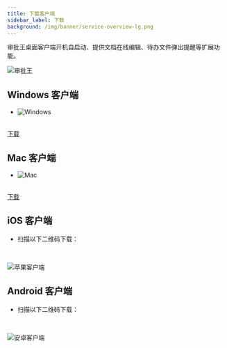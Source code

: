 ```yaml
---
title: 下载客户端
sidebar_label: 下载
background: /img/banner/service-overview-lg.png
---
```


审批王桌面客户端开机自启动、提供文档在线编辑、待办文件弹出提醒等扩展功能。

![审批王](/assets/products/workflow.png)

<div className="slds-grid slds-wrap">
<div className="slds-col slds-size_1-of-2 slds-p-vertical_large">

## Windows 客户端

- ![Windows](/img/desktop-windows.png)

<br/>

<a class="slds-button slds-button_brand slds-m-right_medium slds-var-p-vertical_xx-small" href="http://oss.steedos.com/apps/steedos/windows/cn/steedos-desktop.exe" target="_blank">
下载
</a>

</div>
<div className="slds-col slds-size_1-of-2 slds-p-vertical_large">

## Mac 客户端

- ![Mac](/img/desktop-mac.png)

<br/>

<a class="slds-button slds-button_brand slds-m-right_medium slds-var-p-vertical_xx-small" href="http://oss.steedos.com/apps/steedos/mac/steedos.dmg" target="_blank">
下载
</a>

</div>

<div className="slds-col slds-size_1-of-2 slds-p-vertical_large">

## iOS 客户端

- 扫描以下二维码下载：

<br/>

![苹果客户端](/assets/workflow/download-ios.png)

</div>
<div className="slds-col slds-size_1-of-2 slds-p-vertical_large">

## Android 客户端

- 扫描以下二维码下载：

<br/>

![安卓客户端](/assets/workflow/download-android.png)

</div>
</div>